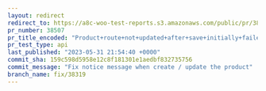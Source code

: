 ```yaml
---
layout: redirect
redirect_to: https://a8c-woo-test-reports.s3.amazonaws.com/public/pr/38507/api/index.html
pr_number: 38507
pr_title_encoded: "Product+route+not+updated+after+save+initially+failed+and+succeeded+after"
pr_test_type: api
last_published: "2023-05-31 21:54:40 +0000"
commit_sha: 159c598d5958e12c8f181301e1aedbf832735756
commit_message: "Fix notice message when create / update the product"
branch_name: fix/38319
---
```

